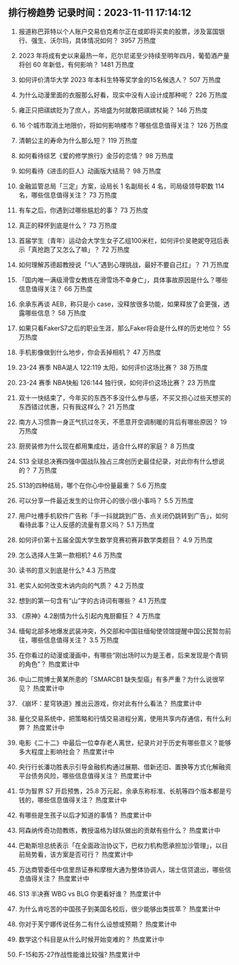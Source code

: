 
## 排行榜趋势 记录时间：2023-11-11 17:14:12
  
  1. 报道称巴菲特以个人账户交易伯克希尔正在或即将买卖的股票，涉及富国银行、强生、沃尔玛，具体情况如何？ 3957 万热度
    
  2. 2023 年将成有史以来最热一年，厄尔尼诺至少持续至明年四月，葡萄酒产量将创 60 年新低，有何影响？ 1481 万热度
    
  3. 如何评价清华大学 2023 年本科生特等奖学金的15名候选人？ 507 万热度
    
  4. 为什么动漫里面的衣服那么好看，现实中没有人设计成那种呢？ 226 万热度
    
  5. 雍正只把祺嫔贬为了庶人，苏培盛为何就敢把祺嫔杖毙？ 146 万热度
    
  6. 16 个城市取消土地限价，将如何影响楼市？哪些信息值得关注？ 126 万热度
    
  7. 清朝公主的寿命为什么那么短？ 119 万热度
    
  8. 如何看待综艺《爱的修学旅行》金莎的恋情？ 98 万热度
    
  9. 如何看待《进击的巨人》动画版大结局？ 98 万热度
    
  10. 金融监管总局「三定」方案，设局长 1 名副局长 4 名，司局级领导职数 114 名，哪些信息值得关注？ 73 万热度
    
  11. 有车之后，你遇到过哪些尴尬的事？ 73 万热度
    
  12. 真正的释怀到底是什么？ 73 万热度
    
  13. 首届学生（青年）运动会大学生女子乙组100米栏，如何评价吴艳妮夺冠后表示「真抢跑了又怎么了嘛」？ 72 万热度
    
  14. 如何理解苏德超教授说「“i人”遇到心理挑战，最好不要自己扛」？ 71 万热度
    
  15. 「国内唯一满级滑雪女教练在滑雪场不幸身亡」，具体事故原因是什么？哪些信息值得关注？ 66 万热度
    
  16. 余承东再谈 AEB，称只是小 case，没释放很多功能，如果释放了会更强，透露哪些信息？ 58 万热度
    
  17. 如果只看FakerS7之后的职业生涯，那么Faker将会是什么样的历史地位？ 55 万热度
    
  18. 手机影像做到什么地步，你会丢掉相机？ 47 万热度
    
  19. 23-24 赛季 NBA湖人 122:119 太阳，如何评价这场比赛？ 38 万热度
    
  20. 23-24 赛季 NBA快船 126:144 独行侠，如何评价这场比赛？ 23 万热度
    
  21. 双十一快结束了，今年买的东西不多没什么参与感，不买又担心过些天想买的东西错过优惠，只有我这样么？ 21 万热度
    
  22. 南方人习惯靠一身正气抗过冬天，不愿意开空调制暖的背后有哪些原因？ 19 万热度
    
  23. 厨房装修为什么现在都用集成灶，适合什么样的家庭？ 8 万热度
    
  24. S13 全球总决赛四强中国战队独占三席创历史最佳纪录，对此你有什么想说的？ 7 万热度
    
  25. S13的四种结局，哪个在你心中份量最重？ 5.6 万热度
    
  26. 可以分享一件最近发生的让你开心的很小很小事吗？ 5.5 万热度
    
  27. 用户吐槽手机软件广告称「手一抖就跳到广告、点关闭仍跳转到广告」，如何看待此事？让人反感的流量有意义吗？ 5.1 万热度
    
  28. 如何评价第十五届全国大学生数学竞赛初赛非数学类题目？ 4.9 万热度
    
  29. 怎么选择人生第一款相机? 4.6 万热度
    
  30. 读书的意义到底是什么? 4.3 万热度
    
  31. 老实人如何改变木讷内向的气质？ 4.2 万热度
    
  32. 想到的第一句含有“山”字的古诗词有哪些？ 4.1 万热度
    
  33. 《原神》4.2剧情为什么引起内鬼厨癫狂？ 4 万热度
    
  34. 缅甸北部多地爆发武装冲突，外交部和中国驻缅甸使领馆提醒中国公民暂勿前往，哪些信息值得关注？ 3.5 万热度
    
  35. 在你看过的动漫或漫画中，有哪些“刚出场时以为是王者，后来发现是个青铜的角色”？ 热度累计中
    
  36. 中山二院博士黄某所患的「SMARCB1 缺失型癌」有多严重？为什么说很罕见？ 热度累计中
    
  37. 《崩坏：星穹铁道》推出云游戏，你对此有什么看法？ 热度累计中
    
  38. 量化交易系统中，把策略和行情交易进程分离，使用共享内存通信，有什么利弊？ 热度累计中
    
  39. 电影《二十二》中最后一位幸存老人离世，纪录片对于历史有哪些意义？能够多大程度上影响社会？ 热度累计中
    
  40. 央行行长潘功胜表示引导金融机构通过展期、借新还旧、置换等方式化解融资平台债务风险，哪些信息值得关注？ 热度累计中
    
  41. 华为智界 S7 开启预售，25.8 万元起，余承东称标准、长航等四个版本都是亏钱的，哪些信息值得关注？ 热度累计中
    
  42. 有哪些是生孩子以后才知道的事情？ 热度累计中
    
  43. 阿森纳传奇功勋教练，教授温格为球队做出的贡献有些什么？ 热度累计中
    
  44. 巴勒斯坦总统表示「在全面政治协议下，巴权力机构愿承担加沙管理」，以目前局势看，该方案是否可行？ 热度累计中
    
  45. 万达商管委任中信里昂证券和摩根大通为整体协调人，瑞士信贷退出，哪些信息值得关注？ 热度累计中
    
  46. S13 半决赛 WBG vs BLG 你更看好谁？ 热度累计中
    
  47. 为什么肯吃苦的中国孩子到美国名校后，很少能够出类拔萃？ 热度累计中
    
  48. 你对于芙宁娜传说任务二有什么设想或预期？ 热度累计中
    
  49. 数学这个科目是从什么时候开始变难的？ 热度累计中
    
  50. F-15和苏-27作战性能谁比较强? 热度累计中
    
